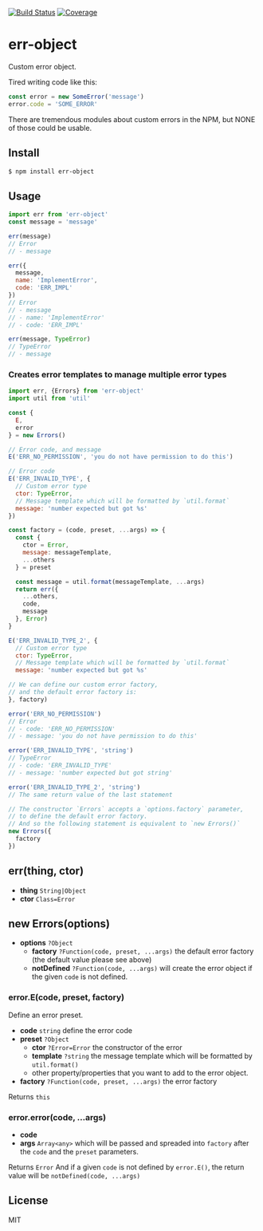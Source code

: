 [![Build Status](https://travis-ci.org/kaelzhang/node-err-object.svg?branch=master)](https://travis-ci.org/kaelzhang/node-err-object)
[![Coverage](https://codecov.io/gh/kaelzhang/node-err-object/branch/master/graph/badge.svg)](https://codecov.io/gh/kaelzhang/node-err-object)
<!-- optional appveyor tst
[![Windows Build Status](https://ci.appveyor.com/api/projects/status/github/kaelzhang/node-err-object?branch=master&svg=true)](https://ci.appveyor.com/project/kaelzhang/node-err-object)
-->
<!-- optional npm version
[![NPM version](https://badge.fury.io/js/err-object.svg)](http://badge.fury.io/js/err-object)
-->
<!-- optional npm downloads
[![npm module downloads per month](http://img.shields.io/npm/dm/err-object.svg)](https://www.npmjs.org/package/err-object)
-->
<!-- optional dependency status
[![Dependency Status](https://david-dm.org/kaelzhang/node-err-object.svg)](https://david-dm.org/kaelzhang/node-err-object)
-->

# err-object

Custom error object.

Tired writing code like this:

```js
const error = new SomeError('message')
error.code = 'SOME_ERROR'
```

There are tremendous modules about custom errors in the NPM, but NONE of those could be usable.

## Install

```sh
$ npm install err-object
```

## Usage

```js
import err from 'err-object'
const message = 'message'

err(message)
// Error
// - message

err({
  message,
  name: 'ImplementError',
  code: 'ERR_IMPL'
})
// Error
// - message
// - name: 'ImplementError'
// - code: 'ERR_IMPL'

err(message, TypeError)
// TypeError
// - message
```

### Creates error templates to manage multiple error types

```js
import err, {Errors} from 'err-object'
import util from 'util'

const {
  E,
  error
} = new Errors()

// Error code, and message
E('ERR_NO_PERMISSION', 'you do not have permission to do this')

// Error code
E('ERR_INVALID_TYPE', {
  // Custom error type
  ctor: TypeError,
  // Message template which will be formatted by `util.format`
  message: 'number expected but got %s'
})

const factory = (code, preset, ...args) => {
  const {
    ctor = Error,
    message: messageTemplate,
    ...others
  } = preset

  const message = util.format(messageTemplate, ...args)
  return err({
    ...others,
    code,
    message
  }, Error)
}

E('ERR_INVALID_TYPE_2', {
  // Custom error type
  ctor: TypeError,
  // Message template which will be formatted by `util.format`
  message: 'number expected but got %s'

// We can define our custom error factory,
// and the default error factory is:
}, factory)

error('ERR_NO_PERMISSION')
// Error
// - code: 'ERR_NO_PERMISSION'
// - message: 'you do not have permission to do this'

error('ERR_INVALID_TYPE', 'string')
// TypeError
// - code: 'ERR_INVALID_TYPE'
// - message: 'number expected but got string'

error('ERR_INVALID_TYPE_2', 'string')
// The same return value of the last statement

// The constructor `Errors` accepts a `options.factory` parameter,
// to define the default error factory.
// And so the following statement is equivalent to `new Errors()`
new Errors({
  factory
})
```

## err(thing, ctor)

- **thing** `String|Object`
- **ctor** `Class=Error`

## new Errors(options)

- **options** `?Object`
  - **factory** `?Function(code, preset, ...args)` the default error factory (the default value please see above)
  - **notDefined** `?Function(code, ...args)` will create the error object if the given `code` is not defined.

### error.E(code, preset, factory)

Define an error preset.

- **code** `string` define the error code
- **preset** `?Object`
  - **ctor** `?Error=Error` the constructor of the error
  - **template** `?string` the message template which will be formatted by `util.format()`
  - other property/properties that you want to add to the error object.
- **factory** `?Function(code, preset, ...args)` the error factory

Returns `this`

### error.error(code, ...args)

- **code**
- **args** `Array<any>` which will be passed and spreaded into `factory` after the `code` and the `preset` parameters.

Returns `Error` And if a given `code` is not defined by `error.E()`, the return value will be `notDefined(code, ...args)`

## License

MIT
